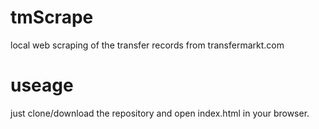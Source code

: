 # tmScrape
local web scraping of the transfer records from transfermarkt.com
# useage
just clone/download the repository and open index.html in your browser.
